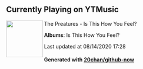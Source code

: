 ## Currently Playing on YTMusic

[<img align="left" width="100" src="https://lh3.googleusercontent.com/cC7xzkqYds9eL7wDlzc569X7ndIp7cgpyR2_Y_YHmIpNAysJ8AEpyUpmzQ6MTQZO1P-_IHeNkKhjVx-k">](https://music.youtube.com/channel/UCC9O7DK78DWe1A4hV6p_ieA)

The Preatures - Is This How You Feel?

**Albums**: Is This How You Feel?

Last updated at 08/14/2020 17:28

#### Generated with [20chan/github-now](https://github.com/20chan/github-now)


<!--
**20chan/20chan** is a ✨ _special_ ✨ repository because its `README.md` (this file) appears on your GitHub profile.

Here are some ideas to get you started:

- 🔭 I’m currently working on ...
- 🌱 I’m currently learning ...
- 👯 I’m looking to collaborate on ...
- 🤔 I’m looking for help with ...
- 💬 Ask me about ...
- 📫 How to reach me: ...
- 😄 Pronouns: ...
- ⚡ Fun fact: ...
-->
